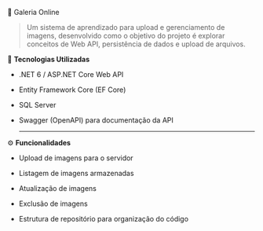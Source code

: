 📸 Galeria Online

> Um sistema de aprendizado para upload e gerenciamento de imagens, desenvolvido como o objetivo do projeto é explorar conceitos de Web API, persistência de dados e upload de arquivos.

🚀 **Tecnologias Utilizadas**

- .NET 6 / ASP.NET Core Web API

- Entity Framework Core (EF Core)

- SQL Server

- Swagger (OpenAPI) para documentação da API

  ---

⚙️ **Funcionalidades**

- Upload de imagens para o servidor

- Listagem de imagens armazenadas

- Atualização de imagens

- Exclusão de imagens

- Estrutura de repositório para organização do código
